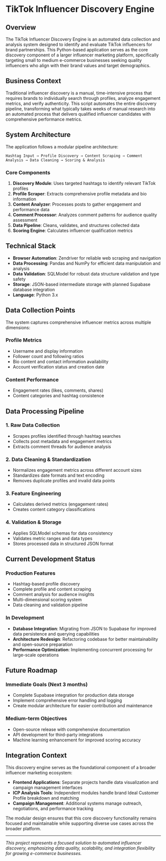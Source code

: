 # TikTok Influencer Discovery Engine

## Overview

The TikTok Influencer Discovery Engine is an automated data collection and analysis system designed to identify and evaluate TikTok influencers for brand partnerships. This Python-based application serves as the core discovery component of a larger influencer marketing platform, specifically targeting small to medium e-commerce businesses seeking quality influencers who align with their brand values and target demographics.

## Business Context

Traditional influencer discovery is a manual, time-intensive process that requires brands to individually search through profiles, analyze engagement metrics, and verify authenticity. This script automates the entire discovery pipeline, transforming what typically takes weeks of manual research into an automated process that delivers qualified influencer candidates with comprehensive performance metrics.

## System Architecture

The application follows a modular pipeline architecture:

```
Hashtag Input → Profile Discovery → Content Scraping → Comment Analysis → Data Cleaning → Scoring & Analysis
```

### Core Components

1. **Discovery Module**: Uses targeted hashtags to identify relevant TikTok profiles
2. **Profile Scraper**: Extracts comprehensive profile metadata and bio information
3. **Content Analyzer**: Processes posts to gather engagement and performance data
4. **Comment Processor**: Analyzes comment patterns for audience quality assessment
5. **Data Pipeline**: Cleans, validates, and structures collected data
6. **Scoring Engine**: Calculates influencer qualification metrics

## Technical Stack

- **Browser Automation**: Zendriver for reliable web scraping and navigation
- **Data Processing**: Pandas and NumPy for efficient data manipulation and analysis
- **Data Validation**: SQLModel for robust data structure validation and type safety
- **Storage**: JSON-based intermediate storage with planned Supabase database integration
- **Language**: Python 3.x

## Data Collection Points

The system captures comprehensive influencer metrics across multiple dimensions:

### Profile Metrics
- Username and display information
- Follower count and following ratios
- Bio content and contact information availability
- Account verification status and creation date

### Content Performance
- Engagement rates (likes, comments, shares)
- Content categories and hashtag consistence

## Data Processing Pipeline

### 1. Raw Data Collection
- Scrapes profiles identified through hashtag searches
- Collects post metadata and engagement metrics
- Extracts comment threads for audience analysis

### 2. Data Cleaning & Standardization
- Normalizes engagement metrics across different account sizes
- Standardizes date formats and text encoding
- Removes duplicate profiles and invalid data points

### 3. Feature Engineering
- Calculates derived metrics (engagement rates)
- Creates content category classifications

### 4. Validation & Storage
- Applies SQLModel schemas for data consistency
- Validates metric ranges and data types
- Stores processed data in structured JSON format

## Current Development Status

### Production Features
- Hashtag-based profile discovery
- Complete profile and content scraping
- Comment analysis for audience insights
- Multi-dimensional scoring system
- Data cleaning and validation pipeline

### In Development
- **Database Integration**: Migrating from JSON to Supabase for improved data persistence and querying capabilities
- **Architecture Redesign**: Refactoring codebase for better maintainability and open-source preparation
- **Performance Optimization**: Implementing concurrent processing for large-scale operations

## Future Roadmap

### Immediate Goals (Next 3 months)
- Complete Supabase integration for production data storage
- Implement comprehensive error handling and logging
- Create modular architecture for easier contribution and maintenance

### Medium-term Objectives
- Open-source release with comprehensive documentation
- API development for third-party integrations
- Machine learning enhancement for improved scoring accuracy

## Integration Context

This discovery engine serves as the foundational component of a broader influencer marketing ecosystem:

- **Frontend Applications**: Separate projects handle data visualization and campaign management interfaces
- **ICP Analysis Tools**: Independent modules handle brand Ideal Customer Profile breakdown and matching
- **Campaign Management**: Additional systems manage outreach, negotiations, and performance tracking

The modular design ensures that this core discovery functionality remains focused and maintainable while supporting diverse use cases across the broader platform.

---

*This project represents a focused solution to automated influencer discovery, emphasizing data quality, scalability, and integration flexibility for growing e-commerce businesses.*
